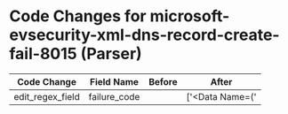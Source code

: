 # Code Changes for microsoft-evsecurity-xml-dns-record-create-fail-8015 (Parser)

| Code Change | Field Name | Before | After |
|-------------|------------|--------|-------|
| edit_regex_field | failure_code |  | ['<Data Name=(\'|")ErrorCode(\'|")>({failure_code}[^<]+)<\/Data>'] |